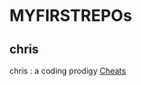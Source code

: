 # MYFIRSTREPOs
## chris
chris
: a coding prodigy
[Cheats](https://www.markdownguide.org/cheat-sheet/)
